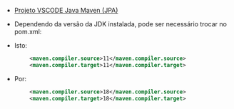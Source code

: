 * [Projeto VSCODE Java Maven (JPA)](./maven-jpa)

 * Dependendo da versão da JDK instalada, pode ser necessário trocar no pom.xml:

  * Isto: 

```xml
        <maven.compiler.source>11</maven.compiler.source>
        <maven.compiler.target>11</maven.compiler.target>
```
   * Por: 

```xml
        <maven.compiler.source>18</maven.compiler.source>
        <maven.compiler.target>18</maven.compiler.target>
```
